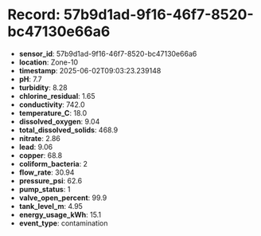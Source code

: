 # Record: 57b9d1ad-9f16-46f7-8520-bc47130e66a6

- **sensor_id**: 57b9d1ad-9f16-46f7-8520-bc47130e66a6
- **location**: Zone-10
- **timestamp**: 2025-06-02T09:03:23.239148
- **pH**: 7.7
- **turbidity**: 8.28
- **chlorine_residual**: 1.65
- **conductivity**: 742.0
- **temperature_C**: 18.0
- **dissolved_oxygen**: 9.04
- **total_dissolved_solids**: 468.9
- **nitrate**: 2.86
- **lead**: 9.06
- **copper**: 68.8
- **coliform_bacteria**: 2
- **flow_rate**: 30.94
- **pressure_psi**: 62.6
- **pump_status**: 1
- **valve_open_percent**: 99.9
- **tank_level_m**: 4.95
- **energy_usage_kWh**: 15.1
- **event_type**: contamination